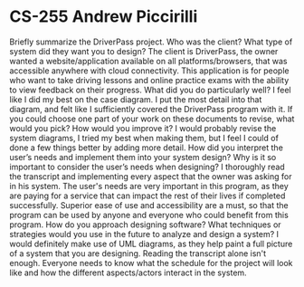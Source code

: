 # CS-255 Andrew Piccirilli

Briefly summarize the DriverPass project. Who was the client? What type of system did they want you to design?
The client is DriverPass, the owner wanted a website/application available on all platforms/browsers, that was accessible anywhere with cloud connectivity.  This application is for
people who want to take driving lessons and online practice exams with the ability to view feedback on their progress.
What did you do particularly well?
I feel like I did my best on the case diagram.  I put the most detail into that diagram, and felt like I sufficiently covered the DriverPass program with it.
If you could choose one part of your work on these documents to revise, what would you pick? How would you improve it?
I would probably revise the system diagrams, I tried my best when making them, but I feel I could of done a few things better by adding more detail.
How did you interpret the user’s needs and implement them into your system design? Why is it so important to consider the user’s needs when designing?
I thoroughly read the transcript and implementing every aspect that the owner was asking for in his system.  The user's needs are very important in this program, as they are paying for a service that can impact the rest of their lives if completed successfully.  Superior ease of use and accessibility are a must, so that the program can be used by anyone and everyone who could benefit from this program.
How do you approach designing software? What techniques or strategies would you use in the future to analyze and design a system?
I would definitely make use of UML diagrams, as they help paint a full picture of a system that you are designing.  Reading the transcript alone isn't enough.  Everyone needs to know what the schedule for the project will look like and how the different aspects/actors interact in the system.

